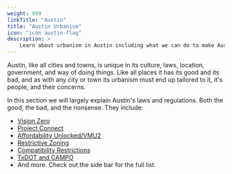 ```yaml
---
weight: 999
linkTitle: "Austin"
title: "Austin Urbanism"
icon: "icon austin-flag"
description: >
    Learn about urbanism in Austin including what we can do to make Austin a friendly, livable place.
---
```

Austin, like all cities and towns, is unique in its culture, laws, location, government, and way of doing things. Like all places it has its good and its bad, and as with any city or town its urbanism must end up tailored to it, it's people, and their concerns.

In this section we will largely explain Austin's laws and regulations. Both the good, the bad, and the nonsense. They include: 

- [Vision Zero](/austin/transportation/vision_zero)
- [Project Connect](/austin/transportation/project_connect)
- [Affordability Unlocked/VMU2](/austin/housing/afforability_unlocked_vmu2)
- [Restrictive Zoning](/austin/housing/restrictive_zoning)
- [Compatibility Restrictions](/austin/housing/compatibility_restrictions)
- [TxDOT and CAMPO](/austin/transportation/txdot_and_campo)
- And more. Check out the side bar for the full list.